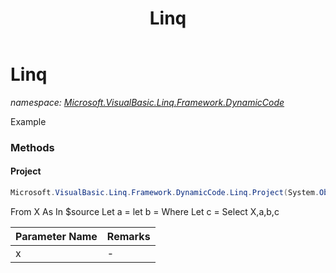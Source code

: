 ﻿---
title: Linq
---

# Linq
_namespace: [Microsoft.VisualBasic.Linq.Framework.DynamicCode](N-Microsoft.VisualBasic.Linq.Framework.DynamicCode.html)_

Example

### Methods

#### Project
```csharp
Microsoft.VisualBasic.Linq.Framework.DynamicCode.Linq.Project(System.Object)
```
From X As <Type> In $source Let a = <Expression> let b = <Expression> Where <Expression> Let c = <Expression> Select X,a,b,c

|Parameter Name|Remarks|
|--------------|-------|
|x|-|





